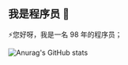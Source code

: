 ## 我是程序员 👋

⚡您好呀，我是一名 98 年的程序员；

![Anurag's GitHub stats](https://github-readme-stats.vercel.app/api?username=coder-lhq&theme=onedark)

<!--
![Top Langs](https://github-readme-stats.vercel.app/api/top-langs/?username=coder-lhq&layout=compact&theme=tokyonight)
**coder-lhq/coder-lhq** is a ✨ _special_ ✨ repository because its `README.md` (this file) appears on your GitHub profile.

Here are some ideas to get you started:

- 🔭 I’m currently working on ...
- 🌱 I’m currently learning ...
- 👯 I’m looking to collaborate on ...
- 🤔 I’m looking for help with ...
- 💬 Ask me about ...
- 📫 How to reach me: ...
- 😄 Pronouns: ...
- ⚡ Fun fact: ...
-->
